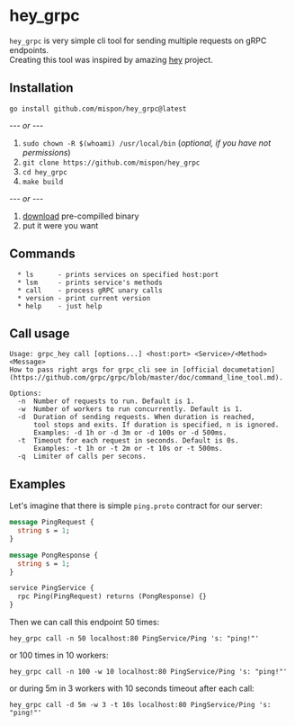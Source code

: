 # hey_grpc

`hey_grpc` is very simple cli tool for sending multiple requests on gRPC endpoints.   
Creating this tool was inspired by amazing [hey](https://github.com/rakyll/hey) project.


## Installation
```shell
go install github.com/mispon/hey_grpc@latest
```

--- *or* ---

1. `sudo chown -R $(whoami) /usr/local/bin` (*optional, if you have not permissions*)
2. `git clone https://github.com/mispon/hey_grpc`
3. `cd hey_grpc`
4. `make build`

--- *or* ---
1. [download](https://github.com/mispon/hey_grpc/releases/download/v0.0.1/hey_grpc_darwin_amd64) pre-compilled binary
2. put it were you want

## Commands
```
  * ls      - prints services on specified host:port
  * lsm     - prints service's methods
  * call    - process gRPC unary calls
  * version - print current version
  * help    - just help
```

## Call usage
```
Usage: grpc_hey call [options...] <host:port> <Service>/<Method> <Message>
How to pass right args for grpc_cli see in [official documetation](https://github.com/grpc/grpc/blob/master/doc/command_line_tool.md).

Options:
  -n  Number of requests to run. Default is 1.
  -w  Number of workers to run concurrently. Default is 1.
  -d  Duration of sending requests. When duration is reached,
      tool stops and exits. If duration is specified, n is ignored.
      Examples: -d 1h or -d 3m or -d 100s or -d 500ms.
  -t  Timeout for each request in seconds. Default is 0s.
      Examples: -t 1h or -t 2m or -t 10s or -t 500ms.
  -q  Limiter of calls per secons.
```

## Examples
Let's imagine that there is simple `ping.proto` contract for our server:
```protobuf
message PingRequest {
  string s = 1;
}

message PongResponse {
  string s = 1;
}

service PingService {
  rpc Ping(PingRequest) returns (PongResponse) {}
}
```

Then we can call this endpoint 50 times:
```shell
hey_grpc call -n 50 localhost:80 PingService/Ping 's: "ping!"'
```

or 100 times in 10 workers:
```shell
hey_grpc call -n 100 -w 10 localhost:80 PingService/Ping 's: "ping!"'
```

or during 5m in 3 workers with 10 seconds timeout after each call:
```shell
hey_grpc call -d 5m -w 3 -t 10s localhost:80 PingService/Ping 's: "ping!"'
```
